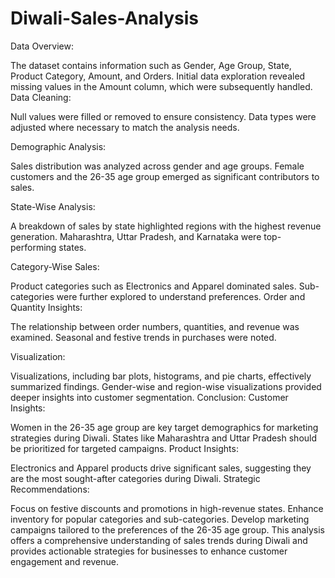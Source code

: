 # Diwali-Sales-Analysis
Data Overview:

The dataset contains information such as Gender, Age Group, State, Product Category, Amount, and Orders.
Initial data exploration revealed missing values in the Amount column, which were subsequently handled.
Data Cleaning:

Null values were filled or removed to ensure consistency.
Data types were adjusted where necessary to match the analysis needs.

Demographic Analysis:

Sales distribution was analyzed across gender and age groups.
Female customers and the 26-35 age group emerged as significant contributors to sales.

State-Wise Analysis:

A breakdown of sales by state highlighted regions with the highest revenue generation.
Maharashtra, Uttar Pradesh, and Karnataka were top-performing states.

Category-Wise Sales:

Product categories such as Electronics and Apparel dominated sales.
Sub-categories were further explored to understand preferences.
Order and Quantity Insights:

The relationship between order numbers, quantities, and revenue was examined.
Seasonal and festive trends in purchases were noted.

Visualization:

Visualizations, including bar plots, histograms, and pie charts, effectively summarized findings.
Gender-wise and region-wise visualizations provided deeper insights into customer segmentation.
Conclusion:
Customer Insights:

Women in the 26-35 age group are key target demographics for marketing strategies during Diwali.
States like Maharashtra and Uttar Pradesh should be prioritized for targeted campaigns.
Product Insights:

Electronics and Apparel products drive significant sales, suggesting they are the most sought-after categories during Diwali.
Strategic Recommendations:

Focus on festive discounts and promotions in high-revenue states.
Enhance inventory for popular categories and sub-categories.
Develop marketing campaigns tailored to the preferences of the 26-35 age group.
This analysis offers a comprehensive understanding of sales trends during Diwali and provides actionable strategies for businesses to enhance customer engagement and revenue.
